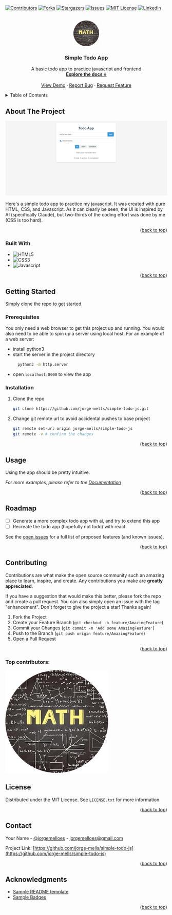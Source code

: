 <!-- Improved compatibility of back to top link: See: https://github.com/othneildrew/Best-README-Template/pull/73 -->
<a id="readme-top"></a>
<!--
*** Thanks for checking out the Best-README-Template. If you have a suggestion
*** that would make this better, please fork the repo and create a pull request
*** or simply open an issue with the tag "enhancement".
*** Don't forget to give the project a star!
*** Thanks again! Now go create something AMAZING! :D
-->



<!-- PROJECT SHIELDS -->
<!--
*** I'm using markdown "reference style" links for readability.
*** Reference links are enclosed in brackets [ ] instead of parentheses ( ).
*** See the bottom of this document for the declaration of the reference variables
*** for contributors-url, forks-url, etc. This is an optional, concise syntax you may use.
*** https://www.markdownguide.org/basic-syntax/#reference-style-links
-->
[![Contributors][contributors-shield]][contributors-url]
[![Forks][forks-shield]][forks-url]
[![Stargazers][stars-shield]][stars-url]
[![Issues][issues-shield]][issues-url]
[![MIT License][license-shield]][license-url]
[![LinkedIn][linkedin-shield]][linkedin-url]



<!-- PROJECT LOGO -->
<br />
<div align="center">
  <a href="https://github.com/jorge-mells/simple-todo-js">
    <img src="images/logo.png" alt="Logo" width="80" height="80">
  </a>

<h3 align="center">Simple Todo App</h3>

  <p align="center">
    A basic todo app to practice javascript and frontend
    <br />
    <a href="https://github.com/jorge-mells/simple-todo-js"><strong>Explore the docs »</strong></a>
    <br />
    <br />
    <a href="https://github.com/jorge-mells/simple-todo-js">View Demo</a>
    &middot;
    <a href="https://github.com/jorge-mells/simple-todo-js/issues/new?labels=bug&template=bug-report---.md">Report Bug</a>
    &middot;
    <a href="https://github.com/jorge-mells/simple-todo-js/issues/new?labels=enhancement&template=feature-request---.md">Request Feature</a>
  </p>
</div>



<!-- TABLE OF CONTENTS -->
<details>
  <summary>Table of Contents</summary>
  <ol>
    <li>
      <a href="#about-the-project">About The Project</a>
      <ul>
        <li><a href="#built-with">Built With</a></li>
      </ul>
    </li>
    <li>
      <a href="#getting-started">Getting Started</a>
      <ul>
        <li><a href="#prerequisites">Prerequisites</a></li>
        <li><a href="#installation">Installation</a></li>
      </ul>
    </li>
    <li><a href="#usage">Usage</a></li>
    <li><a href="#roadmap">Roadmap</a></li>
    <li><a href="#contributing">Contributing</a></li>
    <li><a href="#license">License</a></li>
    <li><a href="#contact">Contact</a></li>
    <li><a href="#acknowledgments">Acknowledgments</a></li>
  </ol>
</details>



<!-- ABOUT THE PROJECT -->
## About The Project

[![Product Name Screen Shot][product-screenshot]](https://jorge-mells.github.io/)

Here's a simple todo app to practice my javascript. It was created with pure HTML, CSS, and Javascript. As it can clearly be seen, the UI is inspired by AI (specifically Claude), but two-thirds of the coding effort was done by me (CSS is too hard).

<p align="right">(<a href="#readme-top">back to top</a>)</p>



### Built With

* ![HTML5][HTML5]
* ![CSS3][CSS3]
* ![Javascript][Javascript]

<p align="right">(<a href="#readme-top">back to top</a>)</p>



<!-- GETTING STARTED -->
## Getting Started

Simply clone the repo to get started.

### Prerequisites

You only need a web browser to get this project up and running. You would also need to be able to spin up a server using local host. For an example of a web server:
* install python3 
* start the server in the project directory
  ```sh
    python3 -m http.server
  ```
* open `localhost:8000` to view the app 

### Installation

1. Clone the repo
   ```sh
   git clone https://github.com/jorge-mells/simple-todo-js.git
   ```
2. Change git remote url to avoid accidental pushes to base project
   ```sh
   git remote set-url origin jorge-mells/simple-todo-js
   git remote -v # confirm the changes
   ```

<p align="right">(<a href="#readme-top">back to top</a>)</p>



<!-- USAGE EXAMPLES -->
## Usage

Using the app should be pretty intuitive.

_For more examples, please refer to the [Documentation](https://jorge-mells.github.io/)_

<p align="right">(<a href="#readme-top">back to top</a>)</p>



<!-- ROADMAP -->
## Roadmap

- [ ] Generate a more complex todo app with ai, and try to extend this app
- [ ] Recreate the todo app (hopefully not todo) with react

See the [open issues](https://github.com/jorge-mells/simple-todo-js/issues) for a full list of proposed features (and known issues). <!-- yeah, there are no issues don't bother -->

<p align="right">(<a href="#readme-top">back to top</a>)</p>



<!-- CONTRIBUTING -->
## Contributing

Contributions are what make the open source community such an amazing place to learn, inspire, and create. Any contributions you make are **greatly appreciated**.

If you have a suggestion that would make this better, please fork the repo and create a pull request. You can also simply open an issue with the tag "enhancement".
Don't forget to give the project a star! Thanks again!

1. Fork the Project
2. Create your Feature Branch (`git checkout -b feature/AmazingFeature`)
3. Commit your Changes (`git commit -m 'Add some AmazingFeature'`)
4. Push to the Branch (`git push origin feature/AmazingFeature`)
5. Open a Pull Request

<p align="right">(<a href="#readme-top">back to top</a>)</p>

### Top contributors:

<a href="https://github.com/jorge-mells/simple-todo-js/graphs/contributors">
  <img src="images/logo.png" />
</a>



<!-- LICENSE -->
## License

Distributed under the MIT License. See `LICENSE.txt` for more information.

<p align="right">(<a href="#readme-top">back to top</a>)</p>



<!-- CONTACT -->
## Contact

Your Name - [@jorgemelloes](https://twitter.com/jorgemelloes) - jorgemelloes@gmail.com

Project Link: [https://github.com/jorge-mells/simple-todo-js](https://github.com/jorge-mells/simple-todo-js)

<p align="right">(<a href="#readme-top">back to top</a>)</p>



<!-- ACKNOWLEDGMENTS -->
## Acknowledgments

* [Sample README template](https://github.com/othneildrew/Best-README-Template)
* [Sample Badges](https://github.com/Ileriayo/markdown-badges)

<p align="right">(<a href="#readme-top">back to top</a>)</p>



<!-- MARKDOWN LINKS & IMAGES -->
<!-- https://www.markdownguide.org/basic-syntax/#reference-style-links -->
[contributors-shield]: https://img.shields.io/github/contributors/jorge-mells/simple-todo-js.svg?style=for-the-badge
[contributors-url]: https://github.com/jorge-mells/simple-todo-js/graphs/contributors
[forks-shield]: https://img.shields.io/github/forks/jorge-mells/simple-todo-js.svg?style=for-the-badge
[forks-url]: https://github.com/jorge-mells/simple-todo-js/network/members
[stars-shield]: https://img.shields.io/github/stars/jorge-mells/simple-todo-js.svg?style=for-the-badge
[stars-url]: https://github.com/jorge-mells/simple-todo-js/stargazers
[issues-shield]: https://img.shields.io/github/issues/jorge-mells/simple-todo-js.svg?style=for-the-badge
[issues-url]: https://github.com/jorge-mells/simple-todo-js/issues
[license-shield]: https://img.shields.io/github/license/jorge-mells/simple-todo-js?style=for-the-badge
[license-url]: https://github.com/jorge-mells/simple-todo-js/blob/master/LICENSE.txt
[linkedin-shield]: https://img.shields.io/badge/-LinkedIn-black.svg?style=for-the-badge&logo=linkedin&colorB=555
[linkedin-url]: https://linkedin.com/in/george-mills-99a9481b8
[product-screenshot]: images/screenshot.png
[Next.js]: https://img.shields.io/badge/next.js-000000?style=for-the-badge&logo=nextdotjs&logoColor=white
[Next-url]: https://nextjs.org/
[React.js]: https://img.shields.io/badge/React-20232A?style=for-the-badge&logo=react&logoColor=61DAFB
[React-url]: https://reactjs.org/
[Vue.js]: https://img.shields.io/badge/Vue.js-35495E?style=for-the-badge&logo=vuedotjs&logoColor=4FC08D
[Vue-url]: https://vuejs.org/
[Angular.io]: https://img.shields.io/badge/Angular-DD0031?style=for-the-badge&logo=angular&logoColor=white
[Angular-url]: https://angular.io/
[Svelte.dev]: https://img.shields.io/badge/Svelte-4A4A55?style=for-the-badge&logo=svelte&logoColor=FF3E00
[Svelte-url]: https://svelte.dev/
[Laravel.com]: https://img.shields.io/badge/Laravel-FF2D20?style=for-the-badge&logo=laravel&logoColor=white
[Laravel-url]: https://laravel.com
[Bootstrap.com]: https://img.shields.io/badge/Bootstrap-563D7C?style=for-the-badge&logo=bootstrap&logoColor=white
[Bootstrap-url]: https://getbootstrap.com
[JQuery.com]: https://img.shields.io/badge/jQuery-0769AD?style=for-the-badge&logo=jquery&logoColor=white
[JQuery-url]: https://jquery.com 
[HTML5]: https://img.shields.io/badge/html5-%23E34F26.svg?style=for-the-badge&logo=html5&logoColor=white
[Javascript]: https://img.shields.io/badge/javascript-%23323330.svg?style=for-the-badge&logo=javascript&logoColor=%23F7DF1E
[CSS3]: https://img.shields.io/badge/css3-%231572B6.svg?style=for-the-badge&logo=css3&logoColor=white
